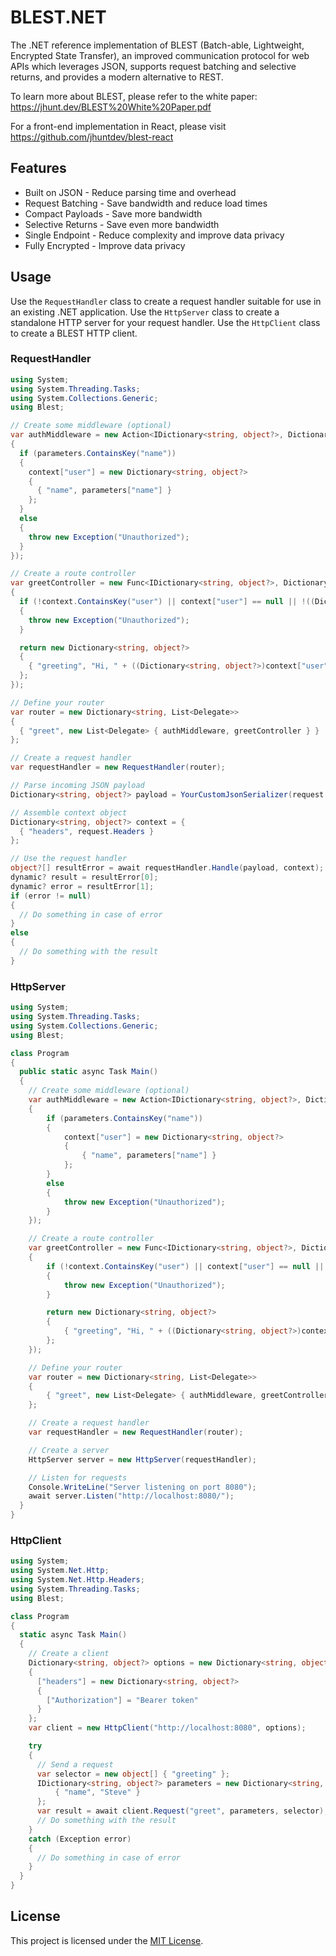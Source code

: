 # BLEST.NET

The .NET reference implementation of BLEST (Batch-able, Lightweight, Encrypted State Transfer), an improved communication protocol for web APIs which leverages JSON, supports request batching and selective returns, and provides a modern alternative to REST.

To learn more about BLEST, please refer to the white paper: https://jhunt.dev/BLEST%20White%20Paper.pdf

For a front-end implementation in React, please visit https://github.com/jhuntdev/blest-react

## Features

- Built on JSON - Reduce parsing time and overhead
- Request Batching - Save bandwidth and reduce load times
- Compact Payloads - Save more bandwidth
- Selective Returns - Save even more bandwidth
- Single Endpoint - Reduce complexity and improve data privacy
- Fully Encrypted - Improve data privacy

<!-- ## Installation

Install BLEST.NET from NuGet

```bash

``` -->

## Usage

Use the `RequestHandler` class to create a request handler suitable for use in an existing .NET application. Use the `HttpServer` class to create a standalone HTTP server for your request handler. Use the `HttpClient` class to create a BLEST HTTP client.

### RequestHandler

```c#
using System;
using System.Threading.Tasks;
using System.Collections.Generic;
using Blest;

// Create some middleware (optional)
var authMiddleware = new Action<IDictionary<string, object?>, Dictionary<string, object?>>((parameters, context) =>
{
  if (parameters.ContainsKey("name"))
  {
    context["user"] = new Dictionary<string, object?>
    {
      { "name", parameters["name"] }
    };
  }
  else
  {
    throw new Exception("Unauthorized");
  }
});

// Create a route controller
var greetController = new Func<IDictionary<string, object?>, Dictionary<string, object?>, Dictionary<string, object?>>((parameters, context) =>
{
  if (!context.ContainsKey("user") || context["user"] == null || !((Dictionary<string, object?>)context["user"]).ContainsKey("name"))
  {
    throw new Exception("Unauthorized");
  }

  return new Dictionary<string, object?>
  {
    { "greeting", "Hi, " + ((Dictionary<string, object?>)context["user"])["name"] + "!" }
  };
});

// Define your router
var router = new Dictionary<string, List<Delegate>>
{
  { "greet", new List<Delegate> { authMiddleware, greetController } }
};

// Create a request handler
var requestHandler = new RequestHandler(router);

// Parse incoming JSON payload
Dictionary<string, object?> payload = YourCustomJsonSerializer(request.Body);

// Assemble context object
Dictionary<string, object?> context = {
  { "headers", request.Headers }
};

// Use the request handler
object?[] resultError = await requestHandler.Handle(payload, context);
dynamic? result = resultError[0];
dynamic? error = resultError[1];
if (error != null)
{
  // Do something in case of error
}
else
{
  // Do something with the result
}
```

### HttpServer

```c#
using System;
using System.Threading.Tasks;
using System.Collections.Generic;
using Blest;

class Program
{
  public static async Task Main()
  {
    // Create some middleware (optional)
    var authMiddleware = new Action<IDictionary<string, object?>, Dictionary<string, object?>>((parameters, context) =>
    {
        if (parameters.ContainsKey("name"))
        {
            context["user"] = new Dictionary<string, object?>
            {
                { "name", parameters["name"] }
            };
        }
        else
        {
            throw new Exception("Unauthorized");
        }
    });

    // Create a route controller
    var greetController = new Func<IDictionary<string, object?>, Dictionary<string, object?>, Dictionary<string, object?>>((parameters, context) =>
    {
        if (!context.ContainsKey("user") || context["user"] == null || !((Dictionary<string, object?>)context["user"]).ContainsKey("name"))
        {
            throw new Exception("Unauthorized");
        }

        return new Dictionary<string, object?>
        {
            { "greeting", "Hi, " + ((Dictionary<string, object?>)context["user"])["name"] + "!" }
        };
    });

    // Define your router
    var router = new Dictionary<string, List<Delegate>>
    {
        { "greet", new List<Delegate> { authMiddleware, greetController } }
    };

    // Create a request handler
    var requestHandler = new RequestHandler(router);

    // Create a server
    HttpServer server = new HttpServer(requestHandler);

    // Listen for requests
    Console.WriteLine("Server listening on port 8080");
    await server.Listen("http://localhost:8080/");
  }
}
```

### HttpClient

```c#
using System;
using System.Net.Http;
using System.Net.Http.Headers;
using System.Threading.Tasks;
using Blest;

class Program
{
  static async Task Main()
  {
    // Create a client
    Dictionary<string, object?> options = new Dictionary<string, object?>
    {
      ["headers"] = new Dictionary<string, object?>
      {
        ["Authorization"] = "Bearer token"
      }
    };
    var client = new HttpClient("http://localhost:8080", options);

    try
    {
      // Send a request
      var selector = new object[] { "greeting" };
      IDictionary<string, object?> parameters = new Dictionary<string, object?> {
          { "name", "Steve" }
      };
      var result = await client.Request("greet", parameters, selector);
      // Do something with the result
    }
    catch (Exception error)
    {
      // Do something in case of error
    }
  }
}
```

## License

This project is licensed under the [MIT License](LICENSE).